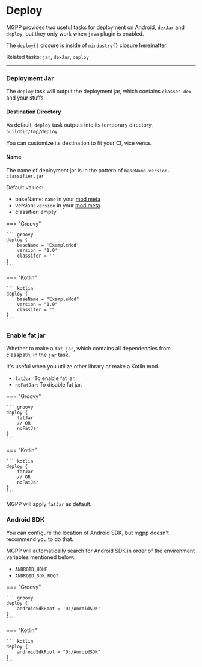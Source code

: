 # Deploy

MGPP provides two useful tasks for deployment on Android, `dexJar` and `deploy`,
but they only work when `java` plugin is enabled.

The `deploy{}` closure is inside of [`mindustry{}`](overview.md) closure hereinafter.

Related tasks: `jar`, `dexJar`, `deploy` 

___

### Deployment Jar
The `deploy` task will output the deployment jar, which contains `classes.dex` and your stuffs

#### Destination Directory
As default, `deploy` task outputs into its temporary directory, `buildDir/tmp/deploy`.

You can customize its destination to fit your CI, vice versa.

#### Name

The name of deployment jar is in the pattern of `baseName-version-classifier.jar`

Default values:

- baseName: `name` in your [mod meta](overview.md#mod-meta)
- version: `version` in your [mod meta](overview.md#mod-meta)
- classifier: empty

=== "Groovy"

    ``` groovy
    deploy {
        baseName = 'ExampleMod'
        version = '1.0'
        classifer = ''        
    }
    ```

=== "Kotlin"

    ``` kotlin
    deploy {
        baseName = "ExampleMod"
        version = "1.0"
        classifer = ""
    }
    ```

### Enable fat jar
Whether to make a `fat jar`, which contains all dependencies from classpath, in the `jar` task.

It's useful when you utilize other library or make a Kotlin mod.

- `fatJar`: To enable fat jar.
- `noFatJar`: To disable fat jar.

=== "Groovy"

    ``` groovy
    deploy {
        fatJar
        // OR
        noFatJar
    }
    ```

=== "Kotlin"

    ``` kotlin
    deploy {
        fatJar
        // OR
        noFatJar
    }
    ```
MGPP will apply `fatJar` as default.

### Android SDK

You can configure the location of Android SDK,
but mgpp doesn't recommend you to do that.

MGPP will automatically search for Android SDK in order of the environment variables mentioned below:

- `ANDROID_HOME`
- `ANDROID_SDK_ROOT`

=== "Groovy"

    ``` groovy
    deploy {
        androidSdkRoot = 'D:/AnroidSDK'
    }
    ```

=== "Kotlin"

    ``` kotlin
    deploy {
        androidSdkRoot = "D:/AnroidSDK"
    }
    ```